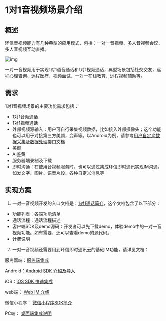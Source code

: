 # 1对1音视频场景介绍

## 概述

环信音视频能力有几种典型的应用模式，包括：一对一音视频、多人音视频会议、多人音视频互动直播。

![img](@static/images/privitization/em-rtcsdk-scenarios.png)

一对一音视频用于实现1对1语音通话和1对1视频通话，典型场景包括社交交友，远程心理咨询、远程医疗、视频面试、一对一在线教育、远程视频辅助等。

## 需求

1对1音视频场景的主要功能需求包括：

- 1对1音频通话
- 1对1视频通话
- 外部视频源输入：用户可自行采集视频数据，比如接入外部摄像头；这个功能也可以用于对接第三方美颜，变声等。以Android为例，请参考[用户自定义数据采集及数据处理](one2one_android.html#变声-自定义音频)接口文档
- 美颜
- AI鉴黄
- 服务器端录制及下载
- 即时沟通：在使用音视频服务时，也可以通过集成环信即时通讯实现IM沟通，如发文字、图片、语音片段、各种自定义消息等

## 实现方案

1. 一对一音视频开发的入口文档是：[1对1通话简介](one2one_introduction.html)，这个文档包含了以下部分：

- 功能列表：各端功能清单
- 通话流程：通话流程描述
- 客户端SDK及demo源码：开发者可以先下载demo，体验demo中的一对一音视频功能。如有需要，还可以查看demo的源代码。
- 计费说明

2. 一对一音视频还需要用到环信即时通讯云的基础IM功能，请详见文档：

服务器端：[服务端集成](https://docs-im.easemob.com/im/server/ready/intro)

Android：[Android SDK 介绍及导入](https://docs-im.easemob.com/im/android/sdk/import#android_sdk_导入)

iOS：[iOS SDK 快速集成](https://docs-im.easemob.com/im/ios/sdk/prepare#集成_sdk)

web端： [Web IM 介绍](https://docs-im.easemob.com/im/web/intro/start)

微信小程序： [微信小程序SDK简介](https://docs-im.easemob.com/im/applet/intro#开发者集成)

PC端： [桌面端集成说明](https://docs-im.easemob.com/im/pc/intro/integration)